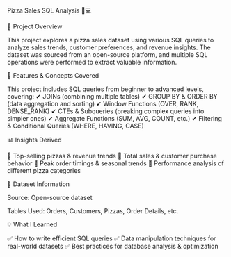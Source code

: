 Pizza Sales SQL Analysis 🍕💻

📌 Project Overview

This project explores a pizza sales dataset using various SQL queries to analyze sales trends, customer preferences, and revenue insights. The dataset was sourced from an open-source platform, and multiple SQL operations were performed to extract valuable information.

🚀 Features & Concepts Covered

This project includes SQL queries from beginner to advanced levels, covering:
✔ JOINs (combining multiple tables)
✔ GROUP BY & ORDER BY (data aggregation and sorting)
✔ Window Functions (OVER, RANK, DENSE_RANK)
✔ CTEs & Subqueries (breaking complex queries into simpler ones)
✔ Aggregate Functions (SUM, AVG, COUNT, etc.)
✔ Filtering & Conditional Queries (WHERE, HAVING, CASE)

📊 Insights Derived

🔹 Top-selling pizzas & revenue trends
🔹 Total sales & customer purchase behavior
🔹 Peak order timings & seasonal trends
🔹 Performance analysis of different pizza categories

📁 Dataset Information

Source: Open-source dataset

Tables Used: Orders, Customers, Pizzas, Order Details, etc.


💡 What I Learned

✅ How to write efficient SQL queries
✅ Data manipulation techniques for real-world datasets
✅ Best practices for database analysis & optimization

